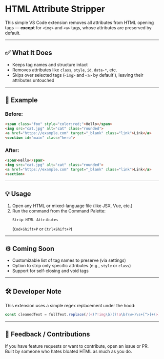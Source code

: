 # HTML Attribute Stripper

This simple VS Code extension removes all attributes from HTML opening tags — **except** for `<img>` and `<a>` tags, whose attributes are preserved by default.

---

## ✅ What It Does

- Keeps tag names and structure intact
- Removes attributes like `class`, `style`, `id`, `data-*`, etc.
- Skips over selected tags (`<img>` and `<a>` by default'), leaving their attributes untouched

---

## 🔧 Example

### Before:

```html
<span class="foo" style="color:red;">Hello</span>
<img src="cat.jpg" alt="cat" class="rounded">
<a href="https://example.com" target="_blank" class="link">Link</a>
<section id="main" class="hero">
```

### After:

```html
<span>Hello</span>
<img src="cat.jpg" alt="cat" class="rounded">
<a href="https://example.com" target="_blank" class="link">Link</a>
<section>
```

---

## 💡 Usage

1. Open any HTML or mixed-language file (like JSX, Vue, etc.)
2. Run the command from the Command Palette:
   ```
   Strip HTML Attributes
   ```
   (`Cmd+Shift+P` or `Ctrl+Shift+P`)

---

## ⚙️ Coming Soon

- Customizable list of tag names to preserve (via settings)
- Option to strip only specific attributes (e.g., `style` or `class`)
- Support for self-closing and void tags

---

## 🛠️ Developer Note

This extension uses a simple regex replacement under the hood:

```js
const cleanedText = fullText.replace(/(<(?!img\b)(?!a\b)\w+)\s+[^>]+(>)/g, '$1$2');
```

---

## 📣 Feedback / Contributions

If you have feature requests or want to contribute, open an issue or PR.  
Built by someone who hates bloated HTML as much as you do.
